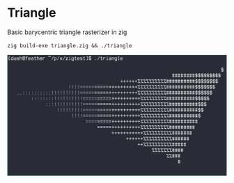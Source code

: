 # Triangle

Basic barycentric triangle rasterizer in zig

```
zig build-exe triangle.zig && ./triangle
```

![Rendered triangle](triangle.png)
